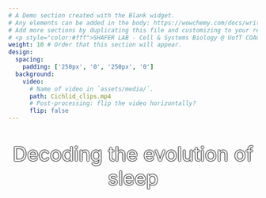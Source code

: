 ```yaml
---
# A Demo section created with the Blank widget.
# Any elements can be added in the body: https://wowchemy.com/docs/writing-markdown-latex/
# Add more sections by duplicating this file and customizing to your requirements.
# <p style="color:#fff">SHAFER LAB - Cell & Systems Biology @ UofT COACH</p>
weight: 10 # Order that this section will appear.
design:
  spacing:
    padding: ['250px', '0', '250px', '0']
  background:
    video:
      # Name of video in `assets/media/`.
      path: Cichlid_clips.mp4
      # Post-processing: flip the video horizontally?
      flip: false
---
```


<center><p style="color:#fff;font-size:2.5rem;text-shadow:0 0 2px #000,0 0 2px #000,0 0 2px #000,0 0 2px #000">Decoding the evolution of sleep</p><center>
